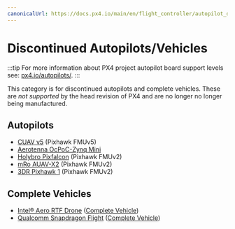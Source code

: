 ```yaml
---
canonicalUrl: https://docs.px4.io/main/en/flight_controller/autopilot_discontinued
---
```


# Discontinued Autopilots/Vehicles

:::tip
For more information about PX4 project autopilot board support levels see: [px4.io/autopilots/](https://px4.io/autopilots/).
:::

This category is for discontinued autopilots and complete vehicles.
These are *not supported* by the head revision of PX4 and are no longer no longer being manufactured. 

## Autopilots

- [CUAV v5](../flight_controller/cuav_v5.md) (Pixhawk FMUv5)
- [Aerotenna OcPoC-Zynq Mini](../flight_controller/ocpoc_zynq.md)
- [Holybro Pixfalcon](../flight_controller/pixfalcon.md) (Pixhawk FMUv2)
- [mRo AUAV-X2](../flight_controller/auav_x2.md)  (Pixhawk FMUv2)
- [3DR Pixhawk 1](../flight_controller/pixhawk.md) (Pixhawk FMUv2)

## Complete Vehicles

- [Intel® Aero RTF Drone](../complete_vehicles/intel_aero.md) ([Complete Vehicle](../complete_vehicles/README.md))
- [Qualcomm Snapdragon Flight](../flight_controller/snapdragon_flight.md) ([Complete Vehicle](../complete_vehicles/README.md))